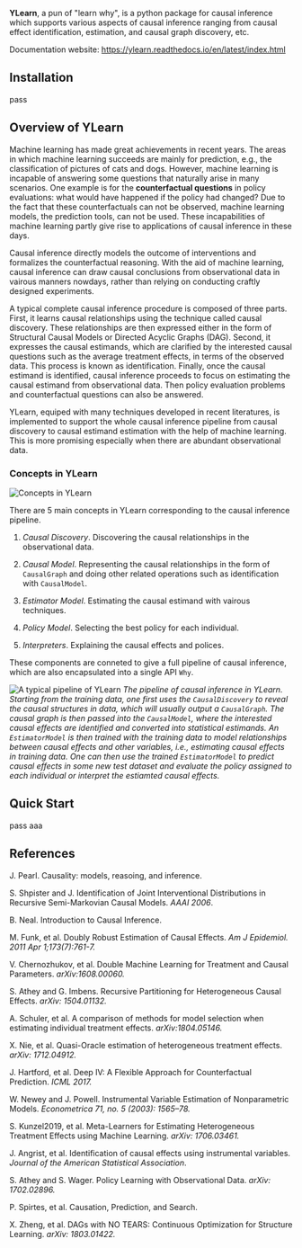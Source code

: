 
**YLearn**, a pun of "learn why", is a python package for causal inference which supports various aspects of causal inference ranging from causal effect identification, estimation, and causal graph discovery, etc.

Documentation website: <https://ylearn.readthedocs.io/en/latest/index.html>

## Installation

pass

## Overview of YLearn

Machine learning has made great achievements in recent years.
The areas in which machine learning succeeds are mainly for prediction,
e.g., the classification of pictures of cats and dogs. However, machine learning is incapable of answering some
questions that naturally arise in many scenarios. One example is for the **counterfactual questions** in policy
evaluations: what would have happened if the policy had changed? Due to the fact that these counterfactuals can
not be observed, machine learning models, the prediction tools, can not be used. These incapabilities of machine
learning partly give rise to applications of causal inference in these days.

Causal inference directly models the outcome of interventions and formalizes the counterfactual reasoning.
With the aid of machine learning, causal inference can draw causal conclusions from observational data in
vairous manners nowdays, rather than relying on conducting craftly designed experiments.

A typical complete causal inference procedure is composed of three parts. First, it learns causal relationships
using the technique called causal discovery. These relationships are then expressed either in the form of Structural
Causal Models or Directed Acyclic Graphs (DAG). Second, it expresses the causal estimands, which are clarified by the
interested causal questions such as the average treatment effects, in terms of the observed data. This process is
known as identification. Finally, once the causal estimand is identified, causal inference proceeds to focus on
estimating the causal estimand from observational data. Then policy evaluation problems and counterfactual questions
can also be answered.

YLearn, equiped with many techniques developed in recent literatures, is implemented to support the whole causal inference pipeline from causal discovery to causal estimand estimation with the help of machine learning. This is more promising especially when there are abundant observational data.

### Concepts in YLearn

![Concepts in YLearn](./fig/structure_ylearn.png)

There are 5 main concepts in YLearn corresponding to the causal inference pipeline.

1. *Causal Discovery*. Discovering the causal relationships in the observational data.

2. *Causal Model*. Representing the causal relationships in the form of ``CausalGraph`` and doing other related operations such as identification with ``CausalModel``.

3. *Estimator Model*. Estimating the causal estimand with vairous techniques.

4. *Policy Model*. Selecting the best policy for each individual.

5. *Interpreters*. Explaining the causal effects and polices.

These components are conneted to give a full pipeline of causal inference, which are also encapsulated into a single API `Why`.

![A typical pipeline of YLearn](./fig/flow.png)
*The pipeline of causal inference in YLearn. Starting from the training data, one first uses the `CausalDiscovery` to reveal
the causal structures in data, which will usually output a `CausalGraph`. The causal graph is then passed into the `CausalModel`, where
the interested causal effects are identified and converted into statistical estimands. An `EstimatorModel` is then trained with the training data
to model relationships between causal effects and other variables, i.e., estimating causal effects in training data. One can then
use the trained `EstimatorModel` to predict causal effects in some new test dataset and evaluate the policy assigned to each individual or interpret
the estiamted causal effects.*

## Quick Start

pass
aaa

## References

J. Pearl. Causality: models, reasoing, and inference.

S. Shpister and J. Identification of Joint Interventional Distributions in Recursive Semi-Markovian Causal Models. *AAAI 2006*.

B. Neal. Introduction to Causal Inference.

M. Funk, et al. Doubly Robust Estimation of Causal Effects. *Am J Epidemiol. 2011 Apr 1;173(7):761-7.*

V. Chernozhukov, et al. Double Machine Learning for Treatment and Causal Parameters. *arXiv:1608.00060.*

S. Athey and G. Imbens. Recursive Partitioning for Heterogeneous Causal Effects. *arXiv: 1504.01132.*

A. Schuler, et al. A comparison of methods for model selection when estimating individual treatment effects. *arXiv:1804.05146.*

X. Nie, et al. Quasi-Oracle estimation of heterogeneous treatment effects. *arXiv: 1712.04912.*

J. Hartford, et al. Deep IV: A Flexible Approach for Counterfactual Prediction. *ICML 2017.*

W. Newey and J. Powell. Instrumental Variable Estimation of Nonparametric Models. *Econometrica 71, no. 5 (2003): 1565–78.*

S. Kunzel2019, et al. Meta-Learners for Estimating Heterogeneous Treatment Effects using Machine Learning. *arXiv: 1706.03461.*

J. Angrist, et al. Identification of causal effects using instrumental variables. *Journal of the American Statistical Association*.

S. Athey and S. Wager. Policy Learning with Observational Data. *arXiv: 1702.02896.*

P. Spirtes, et al. Causation, Prediction, and Search.

X. Zheng, et al. DAGs with NO TEARS: Continuous Optimization for Structure Learning. *arXiv: 1803.01422.*